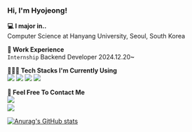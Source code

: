 ### Hi, I'm Hyojeong!
**💻 I major in..**  
Computer Science at Hanyang University, Seoul, South Korea  

**💼 Work Experience**  
`Internship` Backend Developer 2024.12.20~

**👩🏻‍💻 Tech Stacks I'm Currently Using**  
<img src="https://img.shields.io/badge/go-%2300ADD8.svg?style=for-the-badge&logo=go&logoColor=white"/> <img src="https://img.shields.io/badge/docker-%230db7ed.svg?style=for-the-badge&logo=docker&logoColor=white"/> <img src="https://img.shields.io/badge/Rabbitmq-FF6600?style=for-the-badge&logo=rabbitmq&logoColor=white"/> <img src="https://img.shields.io/badge/-GraphQL-E10098?style=for-the-badge&logo=graphql&logoColor=white"/>  

**🫧 Feel Free To Contact Me**  
<a href="mailto:dlgywjd2580@hanyang.ac.kr" target="_blank">
<img src="https://img.shields.io/badge/Gmail-D14836?style=for-the-badge&logo=gmail&logoColor=white"/></a>
<a href="https://www.instagram.com/hyoeojng/" target="_blank">  
<img src="https://img.shields.io/badge/Instagram-%23E4405F.svg?style=for-the-badge&logo=Instagram&logoColor=white"/>
</a>
  

[![Anurag's GitHub stats](https://github-readme-stats.vercel.app/api?username=LeeHyo-Jeong)](https://github.com/anuraghazra/github-readme-stats)

<!--

